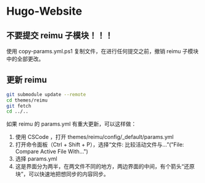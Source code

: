 # Hugo-Website
## 不要提交 reimu 子模块！！！
使用 copy-params.yml.ps1 复制文件，在进行任何提交之前，撤销 reimu 子模块中的全部更改。

## 更新 reimu
```bash
git submodule update --remote
cd themes/reimu
git fetch
cd ../..
```
如果 reimu 的 params.yml 有重大更新，可以这样做：

1. 使用 CSCode ，打开 themes/reimu/config/_default/params.yml
1. 打开命令面板（Ctrl + Shift + P），选择“文件: 比较活动文件与...”("File: Compare Active File With...")
1. 选择 params.yml
1. 这是界面分为两半，在两文件不同的地方，两边界面的中间，有个箭头“还原块”，可以快速地把想同步的内容同步。